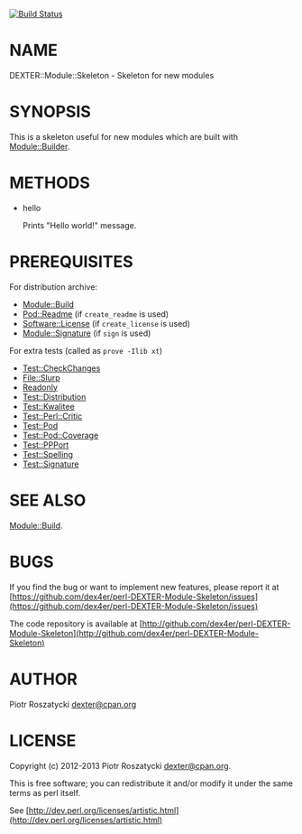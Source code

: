 [![Build Status](https://travis-ci.org/dex4er/perl-DEXTER-Module-Skeleton.png?branch=master)](https://travis-ci.org/dex4er/perl-DEXTER-Module-Skeleton)

# NAME

DEXTER::Module::Skeleton - Skeleton for new modules

# SYNOPSIS

This is a skeleton useful for new modules which are built with
[Module::Builder](https://metacpan.org/pod/Module::Builder).

# METHODS

- hello

    Prints "Hello world!" message.

# PREREQUISITES

For distribution archive:

- [Module::Build](https://metacpan.org/pod/Module::Build)
- [Pod::Readme](https://metacpan.org/pod/Pod::Readme) (if `create_readme` is used)
- [Software::License](https://metacpan.org/pod/Software::License) (if `create_license` is used)
- [Module::Signature](https://metacpan.org/pod/Module::Signature) (if `sign` is used)

For extra tests (called as `prove -Ilib xt`)

- [Test::CheckChanges](https://metacpan.org/pod/Test::CheckChanges)
- [File::Slurp](https://metacpan.org/pod/File::Slurp)
- [Readonly](https://metacpan.org/pod/Readonly)
- [Test::Distribution](https://metacpan.org/pod/Test::Distribution)
- [Test::Kwalitee](https://metacpan.org/pod/Test::Kwalitee)
- [Test::Perl::Critic](https://metacpan.org/pod/Test::Perl::Critic)
- [Test::Pod](https://metacpan.org/pod/Test::Pod)
- [Test::Pod::Coverage](https://metacpan.org/pod/Test::Pod::Coverage)
- [Test::PPPort](https://metacpan.org/pod/Test::PPPort)
- [Test::Spelling](https://metacpan.org/pod/Test::Spelling)
- [Test::Signature](https://metacpan.org/pod/Test::Signature)

# SEE ALSO

[Module::Build](https://metacpan.org/pod/Module::Build).

# BUGS

If you find the bug or want to implement new features, please report it at
[https://github.com/dex4er/perl-DEXTER-Module-Skeleton/issues](https://github.com/dex4er/perl-DEXTER-Module-Skeleton/issues)

The code repository is available at
[http://github.com/dex4er/perl-DEXTER-Module-Skeleton](http://github.com/dex4er/perl-DEXTER-Module-Skeleton)

# AUTHOR

Piotr Roszatycki <dexter@cpan.org>

# LICENSE

Copyright (c) 2012-2013 Piotr Roszatycki <dexter@cpan.org>.

This is free software; you can redistribute it and/or modify it under
the same terms as perl itself.

See [http://dev.perl.org/licenses/artistic.html](http://dev.perl.org/licenses/artistic.html)
